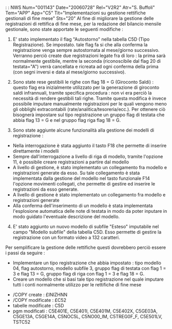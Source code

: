  :  : NWS Num="001143" Date="20060728" Rel="V2R2" Atr="S. Buffoli" Tem="APP" App="C5" Tit="Implementazioni su gestione rettifiche gestionali di fine mese" Sts="20"
Al fine di migliorare la gestione delle registrazioni di rettifica di fine mese, per la redazione del bilancio mensile gestionale, sono state apportate le seguenti modifiche : 

1. E' stato implementato il flag "Autostorno" nella tabella C5D (Tipo Registrazione). Se impostato.
tale flag fa si che alla conferma la registrazione venga sempre autostornata al mese/giorno successivo. Verranno perciò create due registrazioni legate fra di loro :  la prima sarà normalmente
gestibile, mentre la seconda (riconoscibile dal flag 20 di testata="A") verrà cancellata  e ricreata
ad ogni conferma della prima (con segni inversi e data al mese/giorno successivo).

2. Sono state rese gestibili le righe con flag 18 = G (Giroconto Saldi) :  questo flag era
inizialmente utilizzato per la generazione di giroconto saldi infrannuali, tramite specifica procedura :  non vi era perciò la necessità di rendere gestibili tali righe. Tramite questa modifica è invece possibile imputare manualmente registrazioni per le quali vengono meno gli obblighi extracontabili (rate/analitica/tesoreria/ecc.). Per ottenere ciò bisognerà impostare sul tipo registrazione un gruppo flag di testata che abbia flag 13 = G e nel gruppo flag riga flag 18 = G.

3. Sono state aggiunte alcune funzionalità alla gestione dei modelli di registrazione : 
- Nella interrogazione è stata aggiunto il tasto F18 che permette di inserire direttamente i modelli
- Sempre dall'interrogazione a livello di riga di modello, tramite l'opzione 11, è possibile
creare registrazioni a partire dal modello
- A livello di gestione, è stato implementato un collegamento fra modello e registrazioni generate
da esso. Su tale collegamento è stata implementata dalla gestione del modello nel tasto funzionale F14 l'opzione movimenti collegati, che permette di gestire ed inserire le registrazioni
da esso generate.
- A livello di gestione è stato implementato un collegamento fra modello e registrazioni generate
- Alla conferma dell'inserimento di un modello è stata implementata l'esplosione automatica delle
note di testata in modo da poter inputare in modo guidato l'eventuale descrizione del modello.

4. E' stato aggiunto un nuovo modello di subfile "Esteso" imputabile nel campo "Modello subfile"
della tabella C5D. Esso permette di gestire la registrazione con un formato video a 132 caratteri.

Per semplificare la gestione delle rettifiche questi dovrebbero perciò essere i passi da seguire : 
- Implementare un tipo registrazione che abbia impostato :  tipo modello 04, flag autostorno,
modello subfile 3, gruppo flag di testata con flag 1 = 3 e flag 13 = G, gruppo flag di riga con flag 1 = 3 e flag 18 = G.
- Creare un modello che si basi tale tipo registrazione nel quale imputare tutti i conti normalmente
utilizzo per le rettifiche di fine mese

* /COPY create :  £INIZHNN
* /COPY modificate :  £C52
* tabelle modificate :  C5D
* pgm modificati :  C5E401E, C5E401I, C5E401M, C5E402X, C5GE03A, C5GE13A, C5GE14A, C5NOC5L, C5NO00_IM,
C5TREG0F_F, C5E501LV, TSTC52

